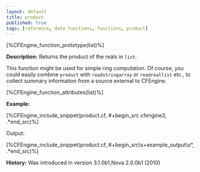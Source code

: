 ```yaml
---
layout: default
title: product
published: true
tags: [reference, data functions, functions, product]
---
```


[%CFEngine_function_prototype(list)%]

**Description:** Returns the product of the reals in `list`.

This function might be used for simple ring computation. Of course, you could
easily combine `product` with `readstringarray` or `readreallist` etc., to
collect summary information from a source external to CFEngine.

[%CFEngine_function_attributes(list)%]

**Example:**

[%CFEngine_include_snippet(product.cf, #\+begin_src cfengine3, .*end_src)%]

Output:

[%CFEngine_include_snippet(product.cf, #\+begin_src\s+example_output\s*, .*end_src)%]

**History:** Was introduced in version 3.1.0b1,Nova 2.0.0b1 (2010)
